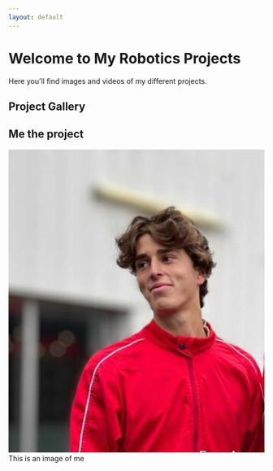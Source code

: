 ```yaml
---
layout: default
---
```


# Welcome to My Robotics Projects

Here you'll find images and videos of my different projects.

## Project Gallery
## Me the project
![Alt Text](/assets/images/422765839_695656782722177_1716881690510392068_n.jpg)
This is an image of me

